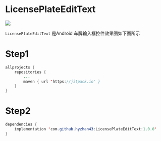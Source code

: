 # LicensePlateEditText

[![](https://jitpack.io/v/hyzhan43/LicensePlateEditText.svg)](https://jitpack.io/#hyzhan43/LicensePlateEditText)


`LicensePlateEditText` 是Android 车牌输入框控件效果图如下图所示


# Step1
```java
allprojects {
	repositories {
		...
		maven { url 'https://jitpack.io' }
	}
}
```

# Step2
```java
dependencies {
	implementation 'com.github.hyzhan43:LicensePlateEditText:1.0.0'
}
```
